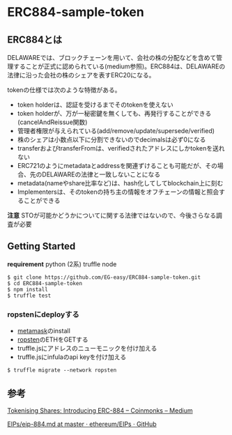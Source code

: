 # ERC884-sample-token

## ERC884とは
DELAWAREでは、ブロックチェーンを用いて、会社の株の分配などを含めて管理することが正式に認められている(medium参照)。ERC884は、DELAWAREの法律に沿った会社の株のシェアを表すERC20になる。

tokenの仕様では次のような特徴がある。
- token holderは、認証を受けるまでそのtokenを使えない
- token holderが、万が一秘密鍵を無くしても、再発行することができる(cancelAndReissue関数)
- 管理者権限が与えられている(add/remove/update/supersede/verified)
- 株のシェアは小数点以下に分割できないのでdecimalsは必ず0になる
- transferおよびtransferFromは、verifiedされたアドレスにしかtokenを送れない
- ERC721のようにmetadataとaddressを関連ずけることも可能だが、その場合、先のDELAWAREの法律と一致しないことになる
- metadata(nameやshare比率など)は、hash化してしてblockchain上に刻む
- Implementersは、そのtokenの持ち主の情報をオフチェーンの情報と照会することができる

**注意**
STOが可能かどうかについてに関する法律ではないので、今後さらなる調査が必要

## Getting Started
**requirement**
python (2系)
truffle
node

```
$ git clone https://github.com/EG-easy/ERC884-sample-token.git
$ cd ERC884-sample-token
$ npm install
$ truffle test
```

### ropstenにdeployする
- [metamask](https://metamask.io/)のinstall
- [ropsten](https://faucet.metamask.io/)のETHをGETする
- truffle.jsにアドレスのニューモニックを付け加える
- truffle.jsにinfulaのapi keyを付け加える

```
$ truffle migrate --network ropsten
```

## 参考
[Tokenising Shares: Introducing ERC-884 – Coinmonks – Medium](https://medium.com/coinmonks/tokenising-shares-introducing-erc-884-cc491258e413)

[EIPs/eip-884.md at master · ethereum/EIPs · GitHub](https://github.com/ethereum/EIPs/blob/master/EIPS/eip-884.md)

